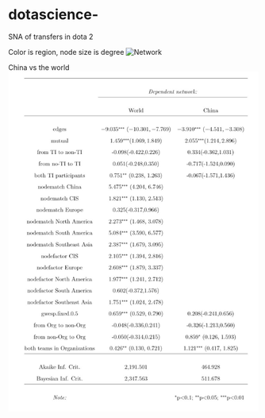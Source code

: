 # dotascience-
SNA of transfers in dota 2


Color is region, node size is degree
![Network](https://github.com/vvseva/dotascience-/blob/master/ic2s2transf.jpg)

China vs the world
![table](https://github.com/vvseva/dotascience/blob/master/ERGM_table.jpg?raw=true)
